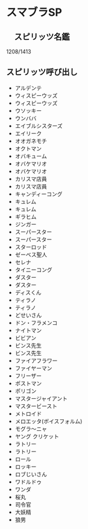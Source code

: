 # スマブラSP
## 　スピリッツ名鑑
1208/1413

## スピリッツ呼び出し
* アルデンテ
* ウィスピーウッズ
* ウィスピーウッズ
* ウソッキー
* ウンババ
* エイブルシスターズ
* エイリーク
* オオガネモチ
* オクトマン
* オバキューム
* オバケマリオ
* オバケマリオ
* カリスマ店員
* カリスマ店員
* キャンディーコング
* キュレム
* キュレム
* ギラヒム
* ジンガー
* スーパースター
* スーパースター
* スターロッド
* ゼーベス聖人
* セレナ
* タイニーコング
* ダスター
* ダスター
* ディスくん
* ティラノ
* ティラノ
* どせいさん
* ドン・フラメンコ
* ナイトマン
* ビビアン
* ビンス先生
* ビンス先生
* ファイアフラワー
* ファイヤーマン
* フリーザー
* ポストマン
* ポリゴン
* マスタージャイアント
* マスタービースト
* メトロイド
* メロエッタ(ボイスフォルム)
* モグラ〜ニャ
* ヤング クリケット
* ラトリー
* ラトリー
* ロール
* ロッキー
* ロブじいさん
* ワドルドゥ
* ワンダ
* 桜丸
* 司令官
* 大妖精
* 狼男
